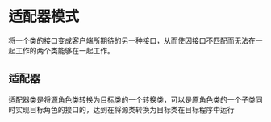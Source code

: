 # 适配器模式

将一个类的接口变成客户端所期待的另一种接口，从而使因接口不匹配而无法在一起工作的两个类能够在一起工作。

## 适配器

[适配器类](./Adaptee.java)是将[源角色类](./Source.java)转换为[目标类](./Target.java)的一个转换类，可以是原角色类的一个子类同时实现目标角色的接口的，达到在将源类转换为目标类在目标程序中运行


